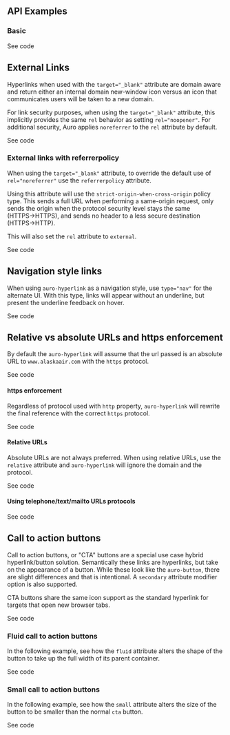 <!-- AURO-GENERATED-CONTENT:START (FILE:src=./../api.md) -->
<!-- AURO-GENERATED-CONTENT:END -->

## API Examples

### Basic

<div class="exampleWrapper">
  <!-- AURO-GENERATED-CONTENT:START (FILE:src=./../../apiExamples/basic.html) -->
  <!-- AURO-GENERATED-CONTENT:END -->
</div>

<auro-accordion alignRight>
  <span slot="trigger">See code</span>

<!-- AURO-GENERATED-CONTENT:START (CODE:src=./../../apiExamples/basic.html) -->
<!-- AURO-GENERATED-CONTENT:END -->

</auro-accordion>

## External Links

Hyperlinks when used with the `target="_blank"` attribute are domain aware and return either an internal domain new-window icon versus an icon that communicates users will be taken to a new domain.

For link security purposes, when using the `target="_blank"` attribute, this implicitly provides the same `rel` behavior as setting `rel="noopener"`. For additional security, Auro applies `noreferrer` to the `rel` attribute by default.

<div class="exampleWrapper">
  <!-- AURO-GENERATED-CONTENT:START (FILE:src=./../../apiExamples/external.html) -->
  <!-- AURO-GENERATED-CONTENT:END -->
</div>

<auro-accordion alignRight>
  <span slot="trigger">See code</span>

<!-- AURO-GENERATED-CONTENT:START (CODE:src=./../../apiExamples/external.html) -->
<!-- AURO-GENERATED-CONTENT:END -->

</auro-accordion>

### External links with referrerpolicy

When using the `target="_blank"` attribute, to override the default use of `rel="noreferrer"` use the `referrerpolicy` attribute.

Using this attribute will use the `strict-origin-when-cross-origin` policy type. This sends a full URL when performing a same-origin request, only sends the origin when the protocol security level stays the same (HTTPS→HTTPS), and sends no header to a less secure destination (HTTPS→HTTP).

This will also set the `rel` attribute to `external`.

<div class="exampleWrapper">
<!-- AURO-GENERATED-CONTENT:START (FILE:src=./../../apiExamples/external-referrer.html) -->
<!-- AURO-GENERATED-CONTENT:END -->
</div>

<auro-accordion alignRight>
  <span slot="trigger">See code</span>

<!-- AURO-GENERATED-CONTENT:START (CODE:src=./../../apiExamples/external-referrer.html) -->
<!-- AURO-GENERATED-CONTENT:END -->

</auro-accordion>

## Navigation style links

When using `auro-hyperlink` as a navigation style, use `type="nav"` for the alternate UI. With this type, links will appear without an underline, but present the underline feedback on hover.

<div class="exampleWrapper">
  <!-- AURO-GENERATED-CONTENT:START (FILE:src=./../../apiExamples/navStyle.html) -->
  <!-- AURO-GENERATED-CONTENT:END -->
</div>

<auro-accordion alignRight>
  <span slot="trigger">See code</span>

<!-- AURO-GENERATED-CONTENT:START (CODE:src=./../../apiExamples/navStyle.html) -->
<!-- AURO-GENERATED-CONTENT:END -->

</auro-accordion>

## Relative vs absolute URLs and https enforcement

By default the `auro-hyperlink` will assume that the url passed is an absolute URL to `www.alaskaair.com` with the `https` protocol.

<div class="exampleWrapper">
  <!-- AURO-GENERATED-CONTENT:START (FILE:src=./../../apiExamples/relativevsabsolute.html) -->
  <!-- AURO-GENERATED-CONTENT:END -->
</div>

<auro-accordion alignRight>
  <span slot="trigger">See code</span>

<!-- AURO-GENERATED-CONTENT:START (CODE:src=./../../apiExamples/relativevsabsolute_code.html) -->
<!-- AURO-GENERATED-CONTENT:END -->

</auro-accordion>

#### https enforcement

Regardless of protocol used with `http` property, `auro-hyperlink` will rewrite the final reference with the correct `https` protocol.

<div class="exampleWrapper">
  <!-- AURO-GENERATED-CONTENT:START (FILE:src=./../../apiExamples/httpsEnforcement.html) -->
  <!-- AURO-GENERATED-CONTENT:END -->
</div>

<auro-accordion alignRight>
  <span slot="trigger">See code</span>

<!-- AURO-GENERATED-CONTENT:START (CODE:src=./../../apiExamples/httpsEnforcement_code.html) -->
<!-- AURO-GENERATED-CONTENT:END -->

</auro-accordion>

#### Relative URLs

Absolute URLs are not always preferred. When using relative URLs, use the `relative` attribute and `auro-hyperlink` will ignore the domain and the protocol.

<div class="exampleWrapper">
  <!-- AURO-GENERATED-CONTENT:START (FILE:src=./../../apiExamples/relativeUrl.html) -->
  <!-- AURO-GENERATED-CONTENT:END -->
</div>

<auro-accordion alignRight>
  <span slot="trigger">See code</span>

<!-- AURO-GENERATED-CONTENT:START (CODE:src=./../../apiExamples/relativeUrl_code.html) -->
<!-- AURO-GENERATED-CONTENT:END -->

</auro-accordion>

#### Using telephone/text/mailto URLs protocols

<div class="exampleWrapper">
  <!-- AURO-GENERATED-CONTENT:START (FILE:src=./../../apiExamples/URLscheme.html) -->
  <!-- AURO-GENERATED-CONTENT:END -->
</div>

<auro-accordion alignRight>
  <span slot="trigger">See code</span>

<!-- AURO-GENERATED-CONTENT:START (CODE:src=./../../apiExamples/URLscheme.html) -->
<!-- AURO-GENERATED-CONTENT:END -->

</auro-accordion>

## Call to action buttons

Call to action buttons, or "CTA" buttons are a special use case hybrid hyperlink/button solution. Semantically these links are hyperlinks, but take on the appearance of a button. While these look like the `auro-button`, there are slight differences and that is intentional. A `secondary` attribute modifier option is also supported.

CTA buttons share the same icon support as the standard hyperlink for targets that open new browser tabs.

<div class="exampleWrapper">
  <!-- AURO-GENERATED-CONTENT:START (FILE:src=./../../apiExamples/cta.html) -->
  <!-- AURO-GENERATED-CONTENT:END -->
</div>

<auro-accordion alignRight>
  <span slot="trigger">See code</span>

<!-- AURO-GENERATED-CONTENT:START (CODE:src=./../../apiExamples/cta.html) -->
<!-- AURO-GENERATED-CONTENT:END -->

</auro-accordion>

### Fluid call to action buttons

In the following example, see how the `fluid` attribute alters the shape of the button to take up the full width of its parent container.

<div class="exampleWrapper">
  <!-- AURO-GENERATED-CONTENT:START (FILE:src=./../../apiExamples/cta-fluid.html) -->
  <!-- AURO-GENERATED-CONTENT:END -->
</div>

<auro-accordion alignRight>
  <span slot="trigger">See code</span>

<!-- AURO-GENERATED-CONTENT:START (CODE:src=./../../apiExamples/cta-fluid.html) -->
<!-- AURO-GENERATED-CONTENT:END -->

</auro-accordion>

### Small call to action buttons

In the following example, see how the `small` attribute alters the size of the button to be smaller than the normal `cta` button.

<div class="exampleWrapper">
  <!-- AURO-GENERATED-CONTENT:START (FILE:src=./../../apiExamples/cta-small.html) -->
  <!-- AURO-GENERATED-CONTENT:END -->
</div>

<auro-accordion alignRight>
  <span slot="trigger">See code</span>

<!-- AURO-GENERATED-CONTENT:START (CODE:src=./../../apiExamples/cta-small.html) -->
<!-- AURO-GENERATED-CONTENT:END -->

</auro-accordion>
